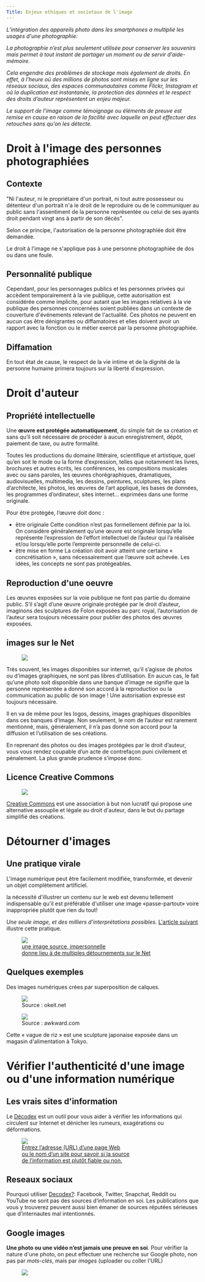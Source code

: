 ```yaml
---
Title: Enjeux ethiques et societaux de l'image
---
```


*L’intégration des appareils photo dans les smartphones a multiplié les usages d'une photographie:*

*La photographie n’est plus seulement utilisée pour conserver les souvenirs mais permet à tout instant de partager un moment ou de servir d’aide-mémoire.*

*Cela engendre des problèmes de stockage mais également de droits. En effet, à l’heure où des millions de photos sont mises en ligne sur les réseaux sociaux, des espaces communautaires comme Flickr, Instagram et où la duplication est instantanée, la protection des données et le respect des droits d’auteur représentent un enjeu majeur.*

*Le support de l’image comme témoignage ou éléments de preuve est remise en cause en raison de la facilité avec laquelle on peut effectuer des retouches sans qu’on les détecte.*


# Droit à l'image des personnes photographiées
## Contexte
"Ni l'auteur, ni le propriétaire d'un portrait, ni tout autre possesseur ou détenteur d'un portrait n'a le droit de le reproduire ou de le communiquer au public sans l'assentiment de la personne représentée ou celui de ses ayants droit pendant vingt ans à partir de son décès".

Selon ce principe, l'autorisation de la personne photographiée doit être demandée.  

Le droit à l'image ne s'applique pas à une personne photographiée de dos ou dans une foule.

## Personnalité publique
Cependant, pour les personnages publics et les personnes privées qui accèdent temporairement à la vie publique, cette autorisation est considérée comme implicite, pour autant que les images relatives à la vie publique des personnes concernées soient publiées dans un contexte de couverture d'événements relevant de l'actualité. Ces photos ne peuvent en aucun cas être dénigrantes ou diffamatoires et elles doivent avoir un rapport avec la fonction ou le métier exercé par la personne photographiée.

## Diffamation
En tout état de cause, le respect de la vie intime et de la dignité de la personne humaine primera toujours sur la liberté d'expression.

# Droit d'auteur
## Propriété intellectuelle
Une **œuvre est protégée automatiquement**, du simple fait de sa création et sans qu’il soit nécessaire de procéder à aucun enregistrement, dépôt, paiement de taxe, ou autre formalité.

Toutes les productions du domaine littéraire, scientifique et artistique, quel qu’en soit le mode ou la forme d’expression, telles que notamment les livres, brochures et autres écrits, les conférences, les compositions musicales avec ou sans paroles, les œuvres chorégraphiques, dramatiques, audiovisuelles, multimedia, les dessins, peintures, sculptures, les plans d’architecte, les photos, les œuvres de l’art appliqué, les bases de données, les programmes d’ordinateur, sites internet... exprimées dans une forme originale.

Pour être protégée, l’œuvre doit donc : 

* être originale
Cette condition n’est pas formellement définie par la loi. On considère généralement qu’une œuvre est originale lorsqu’elle représente l’expression de l’effort intellectuel de l’auteur qui l’a réalisée et/ou lorsqu’elle porte l’empreinte personnelle de celui-ci.
* être mise en forme
La création doit avoir atteint une certaine « concrétisation », sans nécessairement que l’œuvre soit achevée. Les idées, les concepts ne sont pas protégeables.

## Reproduction d'une oeuvre
Les œuvres exposées sur la voie publique ne font pas partie du domaine public. S’il s’agit d’une œuvre originale protégée par le droit d’auteur, imaginons des sculptures de Folon exposées au parc royal, l’autorisation de l’auteur sera toujours nécessaire pour publier des photos des œuvres exposées.

## images sur le Net

<figure><div>
  <img src="../images/droit2.png"></div>
</figure>

Très souvent, les images disponibles sur internet, qu’il s’agisse de photos ou d’images graphiques, ne sont pas libres d’utilisation.
En aucun cas, le fait qu’une photo soit disponible dans une banque d’image ne signifie que la personne représentée a donné son accord à la reproduction ou la communication au public de son image ! Une autorisation expresse est toujours nécessaire.

Il en va de même pour les logos, dessins, images graphiques disponibles dans ces banques d’image. Non seulement, le nom de l’auteur est rarement mentionné, mais, généralement, il n’a pas donné son accord pour la diffusion et l’utilisation de ses créations.

En reprenant des photos ou des images protégées par le droit d’auteur, vous vous rendez coupable d’un acte de contrefaçon puni civilement et pénalement. La plus grande prudence s’impose donc.

## Licence Creative Commons

<figure><div>
  <img src="../images/droit1.png"></div>
</figure>

<a href="https://creativecommons.org/licenses/?lang=fr-FR">Creative Commons</a> est une association à but non lucratif qui propose une alternative assouplie et légale au droit d'auteur, dans le but du partage simplifié des créations.

# Détourner d'images
## Une pratique virale
L'image numérique peut être facilement modifiée, transformée, et devenir un objet complètement artificiel.

la nécessité d'illustrer un contenu sur le web est devenu tellement indispensable qu'il est préférable d'utiliser une image «passe-partout» voire inappropriée plutôt que rien du tout! 

*Une seule image, et des milliers d'interprétations possibles.* <a href="https://www.lefigaro.fr/vie-bureau/2017/10/10/09008-20171010ARTFIG00203-quand-une-seule-illustration-genere-des-milliers-de-legendes.php">L'article suivant </a>illustre cette pratique.

<figure>
  <img src="../images/detournement_img2.png">
  <a href="https://www.lefigaro.fr/vie-bureau/2017/10/10/09008-20171010ARTFIG00203-quand-une-seule-illustration-genere-des-milliers-de-legendes.php"><figcaption>une image source, impersonnelle <br>donne lieu à de multiples détournements sur le Net</figcaption></a>
</figure>

## Quelques exemples
Des images numériques crées par superposition de calques.

<figure>
  <img src="../images/detour1.png">
  <figcaption>Source : okeit.net</figcaption>
</figure>

<figure>
  <img src="../images/detour2.png">
  <figcaption>Source : awkward.com</figcaption>
</figure>

Cette « vague de riz » est une sculpture japonaise exposée dans un magasin d'alimentation à Tokyo.

# Vérifier l'authenticité d'une image ou d'une information numérique
## Les vrais sites d'information
Le <a href="https://www.lemonde.fr/verification/">Décodex</a> est un outil pour vous aider à vérifier les informations qui circulent sur Internet et dénicher les rumeurs, exagérations ou déformations.

<figure>
  <img src="../images/detour3.png">
  <figcaption><a href="https://www.lemonde.fr/verification/">Entrez l’adresse (URL) d’une page Web<br> ou le nom d’un site pour savoir si la source<br> de l’information est plutôt fiable ou non.</a> </figcaption>
</figure>

## Reseaux sociaux
 Pourquoi utiliser <a href="https://www.lemonde.fr/les-decodeurs/article/2017/01/23/decodex-verifier-une-rumeur-qui-circule-sur-les-reseaux-sociaux_5067723_4355770.html">Decodex?</a>: Facebook, Twitter, Snapchat, Reddit ou YouTube ne sont pas des sources d’information en soi. Les publications que vous y trouverez peuvent aussi bien émaner de sources réputées sérieuses que d’internautes mal intentionnés.

## Google images
**Une photo ou une vidéo n’est jamais une preuve en soi**. Pour vérifier la nature d'une photo, on peut effectuer une recherche sur Google photo, non pas par *mots-clés*, mais par *images* (uploader ou coller l'URL)

<figure>
  <img src="../images/detour5.png">
  <figcaption></figcaption>
</figure>
